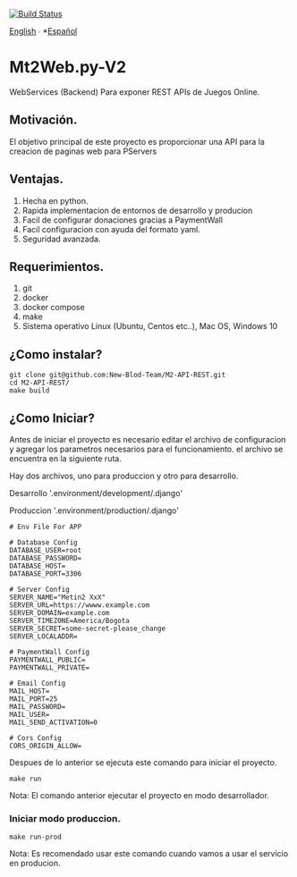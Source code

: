 [![Build Status](https://travis-ci.org/luisito666/Mt2Web.py-V2.svg?branch=develop)](https://travis-ci.org/luisito666/Mt2Web.py-V2)

[English](README.md) ∙ *[Español](README-es.md) 

# Mt2Web.py-V2

WebServices (Backend) Para exponer REST APIs de Juegos Online.

## Motivación.

El objetivo principal de este proyecto es proporcionar una API para la creacion de paginas web para PServers

## Ventajas.

1. Hecha en python.
2. Rapida implementacion de entornos de desarrollo y producion
3. Facil de configurar donaciones gracias a PaymentWall
4. Facil configuracion con ayuda del formato yaml.
5. Seguridad avanzada.

## Requerimientos.

1. git
2. docker
3. docker compose
4. make
5. Sistema operativo Linux (Ubuntu, Centos etc..), Mac OS, Windows 10

## ¿Como instalar?

```
git clone git@github.com:New-Blod-Team/M2-API-REST.git
cd M2-API-REST/
make build
```

## ¿Como Iniciar?

Antes de iniciar el proyecto es necesario editar el archivo de configuracion y agregar los parametros necesarios para el funcionamiento.
el archivo se encuentra en la siguiente ruta.

Hay dos archivos, uno para produccion y otro para desarrollo.

Desarrollo '.environment/development/.django'

Produccion '.environment/production/.django'

```
# Env File For APP

# Database Config
DATABASE_USER=root
DATABASE_PASSWORD=
DATABASE_HOST=
DATABASE_PORT=3306

# Server Config
SERVER_NAME="Metin2 XxX"
SERVER_URL=https://wwww.example.com
SERVER_DOMAIN=example.com
SERVER_TIMEZONE=America/Bogota
SERVER_SECRET=some-secret-please_change
SERVER_LOCALADDR=

# PaymentWall Config
PAYMENTWALL_PUBLIC=
PAYMENTWALL_PRIVATE=

# Email Config
MAIL_HOST=
MAIL_PORT=25
MAIL_PASSWORD=
MAIL_USER=
MAIL_SEND_ACTIVATION=0

# Cors Config
CORS_ORIGIN_ALLOW=
```

Despues de lo anterior se ejecuta este comando para iniciar el proyecto.

```
make run
```

Nota: El comando anterior ejecutar el proyecto en modo desarrollador.

### Iniciar modo produccion.

```
make run-prod
```

Nota: Es recomendado usar este comando cuando vamos a usar el servicio en producion.
